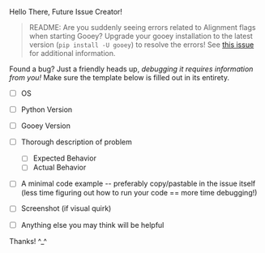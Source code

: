 Hello There, Future Issue Creator! 

>README: Are you suddenly seeing errors related to Alignment flags when starting Gooey? Upgrade your gooey installation to the latest version (`pip install -U gooey`) to resolve the errors! See [this issue](https://github.com/chriskiehl/Gooey/issues/549) for additional information. 

Found a bug? Just a friendly heads up, _debugging it requires information from you!_ Make sure the template below is filled out in its entirety. 

 - [ ] OS
 - [ ] Python Version 
 - [ ] Gooey Version 
 - [ ] Thorough description of problem 
     - [ ] Expected Behavior 
     - [ ] Actual Behavior 
 - [ ] A minimal code example -- preferably copy/pastable in the issue itself (less time figuring out how to run your code == more time debugging!) 
 - [ ] Screenshot (if visual quirk) 
 - [ ] Anything else you may think will be helpful 
 

Thanks! ^_^ 
 
 




